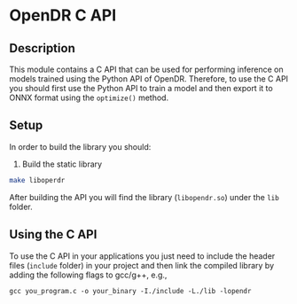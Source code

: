 # OpenDR C API

## Description

This module contains a C API that can be used for performing inference on models trained using the Python API of OpenDR.
Therefore, to use the C API you should first use the Python API to train a model and then export it to ONNX format using the `optimize()` method.

## Setup

In order to build the library you should:

1. Build the static library

```sh
make liboperdr
```

After building the API you will find the library (`libopendr.so`) under the `lib` folder.

## Using the C API

To use the C API in your applications you just need to include the header files (`include` folder) in your project and then link the compiled library by adding the following flags to gcc/g++, e.g.,
```
gcc you_program.c -o your_binary -I./include -L./lib -lopendr
```
